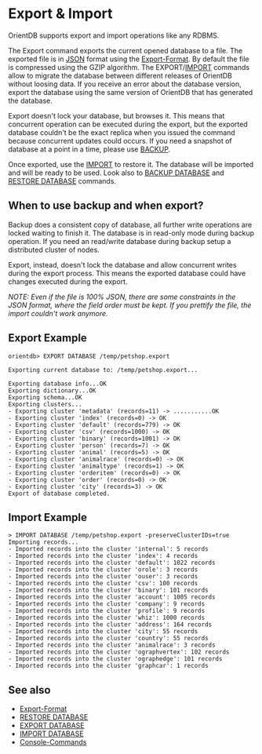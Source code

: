 # Export & Import

OrientDB supports export and import operations like any RDBMS.

The Export command exports the current opened database to a file. The exported file is in [JSON](http://en.wikipedia.org/wiki/JSON) format using the [Export-Format](Export-Format.md). By default the file is compressed using the GZIP algorithm. The EXPORT/[IMPORT](Console-Command-Import.md) commands allow to migrate the database between different releases of OrientDB without loosing data. If you receive an error about the database version, export the database using the same version of OrientDB that has generated the database.

Export doesn't lock your database, but browses it. This means that concurrent operation can be executed during the export, but the exported database couldn't be the exact replica when you issued the command because concurrent updates could occurs. If you need a snapshot of database at a point in a time, please use [BACKUP](Console-Command-Backup.md).

Once exported, use the [IMPORT](Console-Command-Import.md) to restore it. The database will be imported and will be ready to be used. Look also to [BACKUP DATABASE](Console-Command-Backup.md) and [RESTORE DATABASE](Console-Command-Restore.md) commands.

## When to use backup and when export?
Backup does a consistent copy of database, all further write operations are locked waiting to finish it. The database is in read-only mode during backup operation. If you need an read/write database during backup setup a distributed cluster of nodes.

Export, instead, doesn't lock the database and allow concurrent writes during the export process. This means the exported database could have changes executed during the export.

_NOTE: Even if the file is 100% JSON, there are some constraints in the JSON format, where the field order must be kept. If you prettify the file, the import couldn't work anymore._

## Export Example

```
orientdb> EXPORT DATABASE /temp/petshop.export

Exporting current database to: /temp/petshop.export...

Exporting database info...OK
Exporting dictionary...OK
Exporting schema...OK
Exporting clusters...
- Exporting cluster 'metadata' (records=11) -> ...........OK
- Exporting cluster 'index' (records=0) -> OK
- Exporting cluster 'default' (records=779) -> OK
- Exporting cluster 'csv' (records=1000) -> OK
- Exporting cluster 'binary' (records=1001) -> OK
- Exporting cluster 'person' (records=7) -> OK
- Exporting cluster 'animal' (records=5) -> OK
- Exporting cluster 'animalrace' (records=0) -> OK
- Exporting cluster 'animaltype' (records=1) -> OK
- Exporting cluster 'orderitem' (records=0) -> OK
- Exporting cluster 'order' (records=0) -> OK
- Exporting cluster 'city' (records=3) -> OK
Export of database completed.
```


## Import Example

```
> IMPORT DATABASE /temp/petshop.export -preserveClusterIDs=true
Importing records...
- Imported records into the cluster 'internal': 5 records
- Imported records into the cluster 'index': 4 records
- Imported records into the cluster 'default': 1022 records
- Imported records into the cluster 'orole': 3 records
- Imported records into the cluster 'ouser': 3 records
- Imported records into the cluster 'csv': 100 records
- Imported records into the cluster 'binary': 101 records
- Imported records into the cluster 'account': 1005 records
- Imported records into the cluster 'company': 9 records
- Imported records into the cluster 'profile': 9 records
- Imported records into the cluster 'whiz': 1000 records
- Imported records into the cluster 'address': 164 records
- Imported records into the cluster 'city': 55 records
- Imported records into the cluster 'country': 55 records
- Imported records into the cluster 'animalrace': 3 records
- Imported records into the cluster 'ographvertex': 102 records
- Imported records into the cluster 'ographedge': 101 records
- Imported records into the cluster 'graphcar': 1 records
```


## See also
- [Export-Format](Export-Format.md)
- [RESTORE DATABASE](Console-Command-Restore.md)
- [EXPORT DATABASE](Console-Command-Export.md)
- [IMPORT DATABASE](Console-Command-Import.md)
- [Console-Commands](Console-Commands.md)
